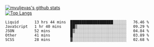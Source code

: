 [![mvuljevas's github stats](https://github-readme-stats.vercel.app/api?username=mvuljevas&show_icons=true&theme=dracula)](https://www.mvuljevas.com)
<br>
[![Top Langs](https://github-readme-stats.vercel.app/api/top-langs/?username=mvuljevas&theme=dracula)](https://www.mvuljevas.com)

<!--START_SECTION:waka-->
```text
Liquid       13 hrs 44 mins  ███████████████████░░░░░░   76.46 % 
JavaScript   1 hr 40 mins    ██▒░░░░░░░░░░░░░░░░░░░░░░   09.29 % 
JSON         52 mins         █▒░░░░░░░░░░░░░░░░░░░░░░░   04.84 % 
Other        41 mins         █░░░░░░░░░░░░░░░░░░░░░░░░   03.89 % 
SCSS         28 mins         ▓░░░░░░░░░░░░░░░░░░░░░░░░   02.68 % 
```
<!--END_SECTION:waka-->
